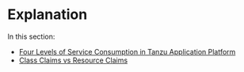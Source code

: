 # Explanation

In this section:

* [Four Levels of Service Consumption in Tanzu Application Platform](four-levels-of-service-consumption.hbs.md)
* [Class Claims vs Resource Claims](class-claim-vs-resource-claim.hbs.md)
